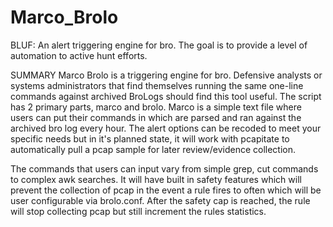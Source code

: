 # Marco_Brolo
BLUF: An alert triggering engine for bro. The goal is to provide a level of automation to active hunt efforts.

SUMMARY
Marco Brolo is a triggering engine for bro. Defensive analysts or systems administrators that find themselves running the same one-line commands against archived BroLogs should find this tool useful. The script has 2 primary parts, marco and brolo. Marco is a simple text file where users can put their commands in which are parsed and ran against the archived bro log every hour. The alert options can be recoded to meet your specific needs but in it's planned state, it will work with pcapitate to automatically pull a pcap sample for later review/evidence collection.

The commands that users can input vary from simple grep, cut commands to complex awk searches. It will have built in safety features which will prevent the collection of pcap in the event a rule fires to often which will be user configurable via brolo.conf. After the safety cap is reached, the rule will stop collecting pcap but still increment the rules statistics.
